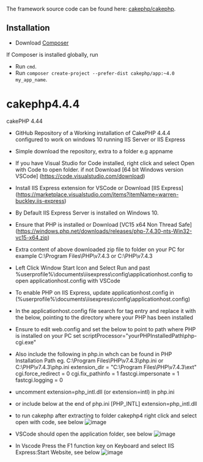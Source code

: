 The framework source code can be found here: [cakephp/cakephp](https://github.com/cakephp/cakephp).
## Installation

- Download [Composer](https://getcomposer.org/doc/00-intro.md)

If Composer is installed globally, run
- Run `cmd`.
- Run `composer create-project --prefer-dist cakephp/app:~4.0 my_app_name`.


# cakephp4.4.4
cakePHP 4.44
- GitHub Repository of a Working installation of CakePHP 4.4.4 configured to work on windows 10 running IIS Server or IIS Express
- Simple download the repository, extra to a folder e.g appname
- If you have Visual Studio for Code installed, right click and select Open with Code to open folder. if not Download  [64 bit Windows version VSCode] (https://code.visualstudio.com/download)
- Install IIS Express extension for VSCode or Download [IIS Express] (https://marketplace.visualstudio.com/items?itemName=warren-buckley.iis-express)
- By Default IIS Express Server is installed on Windows 10.
- Ensure that PHP is installed or Download [VC15 x64 Non Thread Safe] (https://windows.php.net/downloads/releases/php-7.4.30-nts-Win32-vc15-x64.zip)
- Extra content of above downloaded zip file to folder on your PC for example C:\Program Files\PHP\v7.4.3 or C:\PHP\v7.4.3
- Left Click Window Start Icon and Select Run and past %userprofile%\documents\iisexpress\config\applicationhost.config to open applicationhost.config with VSCode
- To enable PHP on IIS Express, update applicationhost.config in (%userprofile%\documents\iisexpress\config\applicationhost.config)
- In the applicationhost.config file search for <fastCgi/> tag entry and replace it with the below, pointing to the directory where your PHP has been installed
	<fastCgi>
		<application fullPath="C:\Program Files\PHP\v7.4.3\php-cgi.exe" />
	</fastCgi>
- Ensure to edit web.config and set the below to point to path where PHP is installed on your PC set scriptProcessor="yourPHPInstalledPath\php-cgi.exe"
   <handlers accessPolicy="Read, Script"> 
      <add name="php-7.4.1" path="*.php" verb="GET,HEAD,POST" modules="FastCgiModule" scriptProcessor="C:\Program Files\PHP\v7.4.3\php-cgi.exe" resourceType="Either" />
	</handlers>
- Also include the following in php.in whch can be found in PHP Installation Path eg. C:\Program Files\PHP\v7.4.3\php.ini or C:\PHP\v7.4.3\php.ini
    extension_dir = "C:\Program Files\PHP\v7.4.3\ext\"
    cgi.force_redirect = 0
    cgi.fix_pathinfo = 1
    fastcgi.impersonate = 1
    fastcgi.logging = 0
    
- uncomment extension=php_intl.dll (or extension=intl) in php.ini 
- or include below at the end of php.ini
    [PHP_INTL]
    extension=php_intl.dll

- to run cakephp after extracting to folder cakephp4 right click and select open with code, see below
![image](https://user-images.githubusercontent.com/98348781/183734573-8e31b5c1-f674-4638-81a2-ee1fbfb16ddf.png)

- VSCode should open the application folder, see below
![image](https://user-images.githubusercontent.com/98348781/183735169-dffc7169-4b6c-47db-8d80-b5e866099c5d.png)

- In Vscode Press the F1 function key on Keyboard and select IIS Express:Start Website, see below
![image](https://user-images.githubusercontent.com/98348781/183735619-751f7ef0-4d6e-45e1-92be-7beac0d1c9b9.png)

